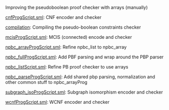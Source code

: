 Improving the pseudoboolean proof checker with arrays (manually)

[cnfProgScript.sml](cnfProgScript.sml):
CNF encoder and checker

[compilation](compilation):
Compiling the pseudo-boolean constraints checker

[mcisProgScript.sml](mcisProgScript.sml):
MCIS (connected) encode and checker

[npbc_arrayProgScript.sml](npbc_arrayProgScript.sml):
Refine npbc_list to npbc_array

[npbc_fullProgScript.sml](npbc_fullProgScript.sml):
Add PBF parsing and wrap around the PBP parser

[npbc_listScript.sml](npbc_listScript.sml):
Refine PB proof checker to use arrays

[npbc_parseProgScript.sml](npbc_parseProgScript.sml):
Add shared pbp parsing, normalization and other common stuff to npbc_arrayProg

[subgraph_isoProgScript.sml](subgraph_isoProgScript.sml):
Subgraph isomorphism encoder and checker

[wcnfProgScript.sml](wcnfProgScript.sml):
WCNF encoder and checker
